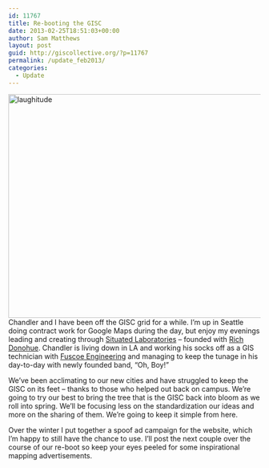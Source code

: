 ```yaml
---
id: 11767
title: Re-booting the GISC
date: 2013-02-25T18:51:03+00:00
author: Sam Matthews
layout: post
guid: http://giscollective.org/?p=11767
permalink: /update_feb2013/
categories:
  - Update
---
```

<p style="text-align: left;">
  <a href="http://giscollective.org/wp-content/uploads/2013/02/laughitude.png"><img class="alignnone size-full wp-image-11883" alt="laughitude" src="http://giscollective.org/wp-content/uploads/2013/02/laughitude.png" width="675" height="446" /></a>Chandler and I have been off the GISC grid for a while. I&#8217;m up in Seattle doing contract work for Google Maps during the day, but enjoy my evenings leading and creating through <a href="http://situatedlaboratories.com">Situated Laboratories</a> &#8211; founded with <a href="https://twitter.com/rgdonohue">Rich Donohue</a>. Chandler is living down in LA and working his socks off as a GIS technician with <a href="http://www.fuscoe.com/">Fuscoe Engineering</a> and managing to keep the tunage in his day-to-day with newly founded band, &#8220;Oh, Boy!&#8221;
</p>

We&#8217;ve been acclimating to our new cities and have struggled to keep the GISC on its feet – thanks to those who helped out back on campus. We&#8217;re going to try our best to bring the tree that is the GISC back into bloom as we roll into spring. We&#8217;ll be focusing less on the standardization our ideas and more on the sharing of them. We&#8217;re going to keep it simple from here.

Over the winter I put together a spoof ad campaign for the website, which I&#8217;m happy to still have the chance to use. I&#8217;ll post the next couple over the course of our re-boot so keep your eyes peeled for some inspirational mapping advertisements.
